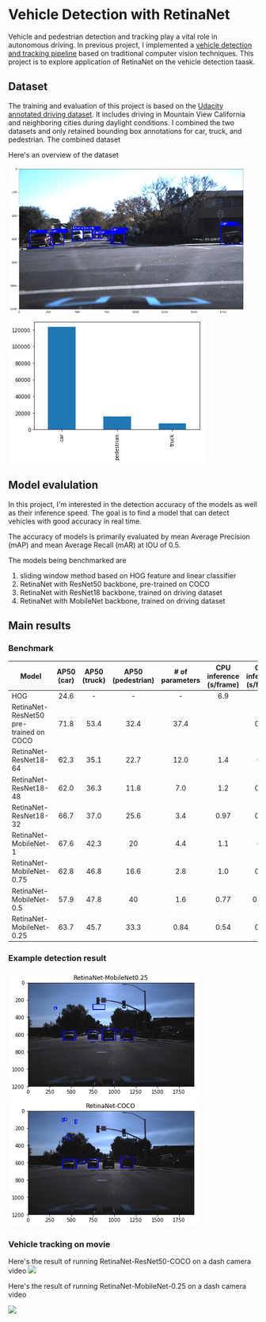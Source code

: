 # Vehicle Detection with RetinaNet

Vehicle and pedestrian detection and tracking play a vital role in autonomous driving.  In previous project, I implemented a [vehicle detection and tracking pipeline](https://github.com/yangliupku/vehicle_detection) based on traditional computer vision techniques. This project is to explore application of RetinaNet on the vehicle detection taask. 

## Dataset 
The training and evaluation of this project is based on the [Udacity annotated driving dataset](https://github.com/udacity/self-driving-car/tree/master/annotations). It includes driving in Mountain View California and neighboring cities during daylight conditions. I combined the two datasets and only retained bounding box annotations for car, truck, and pedestrian. The combined dataset 

Here's an overview of the dataset

<img src="./img/figure1_dataset_example.png " width="480"/> ![images][image2]

## Model evalulation

In this project, I'm interested in the detection accuracy of the models as well as their inference speed. The goal is to find a model that can detect vehicles with good accuracy in real time.  

The accuracy of models is primarily evaluated by mean Average Precision (mAP) and mean Average Recall (mAR) at IOU of 0.5. 

The models being benchmarked are

1. sliding window method based on HOG feature and linear classifier
2. RetinaNet with ResNet50 backbone, pre-trained on COCO
3. RetinaNet with ResNet18 backbone, trained on driving dataset
4. RetinaNet with MobileNet backbone, trained on driving dataset




## Main results

### Benchmark

| Model    | AP50 (car) | AP50 (truck) | AP50 (pedestrian) |# of parameters|CPU inference <br/>(s/frame)| GPU inference <br/>(s/frame)|
| ------------- |:-------------:|:-----:|:-----:|:-----:|:-----:|:-----:|
| HOG      | 24.6 | -| - |-|6.9|
| RetinaNet-ResNet50 <br />pre-trained on COCO     | 71.8 |53.4  |   32.4 | 37.4| |0.14|
| RetinaNet-ResNet18-64 | 62.3 |35.1 |22.7 | 12.0 | 1.4|0.1|
| RetinaNet-ResNet18-48 | 62.0 |36.3 |11.8 | 7.0 |1.2|0.09|
| RetinaNet-ResNet18-32 | 66.7 |37.0 |25.6 | 3.4 |0.97|0.09
| RetinaNet-MobileNet-1 | 67.6 |42.3 |20 | 4.4 | 1.1| 0.1|
| RetinaNet-MobileNet-0.75 | 62.8 |46.8 |16.6 | 2.8 | 1.0 | 0.07|
| RetinaNet-MobileNet-0.5 | 57.9 |47.8 |40 | 1.6 | 0.77 | 0.055|
| RetinaNet-MobileNet-0.25 |63.7|45.7 |33.3 | 0.84 |0.54| 0.05| 

### Example detection result
![images][image3]
![images][image4]

### Vehicle tracking on movie

Here's the result of running RetinaNet-ResNet50-COCO on a dash camera video
<img src="./img/video_out_coco.gif" width="720"/>


Here's the result of running RetinaNet-MobileNet-0.25 on a dash camera video

<img src="./img/video_out_mobilenet_0.25.gif" width="720"/>








[//]: # (Image References)

[image1]: ./img/figure1_dataset_example.png 
[image2]: ./img/figure2_dataset_cat.png 
[image3]: ./img/figure3_example_mobilenet0.25.png
[image4]: ./img/figure4_example_coco.png
